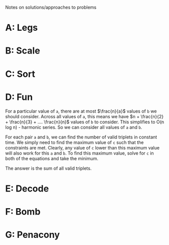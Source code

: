 Notes on solutions/approaches to problems

# A: Legs

# B: Scale

# C: Sort

# D: Fun

For a particular value of `a`, there are at most $\frac{n}{a}$  values of `b` we should consider. Across all values of `a`, this means we have $n + \frac{n}{2} + \frac{n}{3} + .... \frac{n}{n}$ values of `b` to consider. This simplifies to O(n log n) - harmonic series. So we can consider all values of `a` and `b`.

For each pair `a` and `b`, we can find the number of valid triplets in constant time. We simply need to find the maximum value of `c` such that the constraints are met. Clearly, any value of `c` lower than this maximum value will also work for this `a` and `b`. To find this maximum value, solve for `c` in both of the equations and take the minimum. 

The answer is the sum of all valid triplets. 

# E: Decode

# F: Bomb

# G: Penacony

